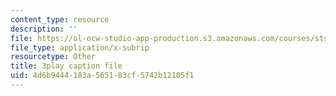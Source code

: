 ```yaml
---
content_type: resource
description: ''
file: https://ol-ocw-studio-app-production.s3.amazonaws.com/courses/sts-081-innovation-systems-for-science-technology-energy-manufacturing-and-health-spring-2017/4d6b9444183a565183cf5742b12105f1_L-Y4K7LfHms.vtt
file_type: application/x-subrip
resourcetype: Other
title: 3play caption file
uid: 4d6b9444-183a-5651-83cf-5742b12105f1
---
```

